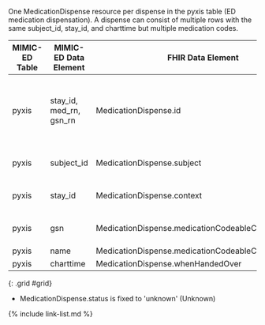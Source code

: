 One MedicationDispense resource per dispense in the pyxis table (ED medication dispensation). A dispense can consist of multiple rows with the same subject_id, stay_id, and charttime but multiple medication codes. 

|MIMIC-ED Table|MIMIC-ED Data Element|FHIR Data Element|FHIR Profile|Notes| 
|---|---|---|---|---|
|pyxis|stay_id, med_rn, gsn_rn|MedicationDispense.id|[MimicMedicationDispenseED]|Concat MIMIC columns and convert to UUID5|
|pyxis|subject_id|MedicationDispense.subject|[MimicMedicationDispenseED]|Convert to UUID5|
|pyxis|stay_id|MedicationDispense.context|[MimicMedicationDispenseED]|Convert to UUID5|
|pyxis|gsn|MedicationDispense.medicationCodeableConcept.coding|[MimicMedicationDispenseED]|MIMIC code system|
|pyxis|name|MedicationDispense.medicationCodeableConcept.text|[MimicMedicationDispenseED]||
|pyxis|charttime|MedicationDispense.whenHandedOver|[MimicMedicationDispenseED]||
{: .grid #grid}

* MedicationDispense.status is fixed to 'unknown' (Unknown)

{% include link-list.md %}
